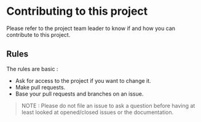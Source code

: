 # Contributing to this project
Please refer to the project team leader to know if and how you can contribute
to this project.

## Rules
The rules are basic :
- Ask for access to the project if you want to change it.
- Make pull requests.
- Base your pull requests and branches on an issue.

> NOTE : Please do not file an issue to ask a question before having
> at least looked at opened/closed issues or the documentation.
